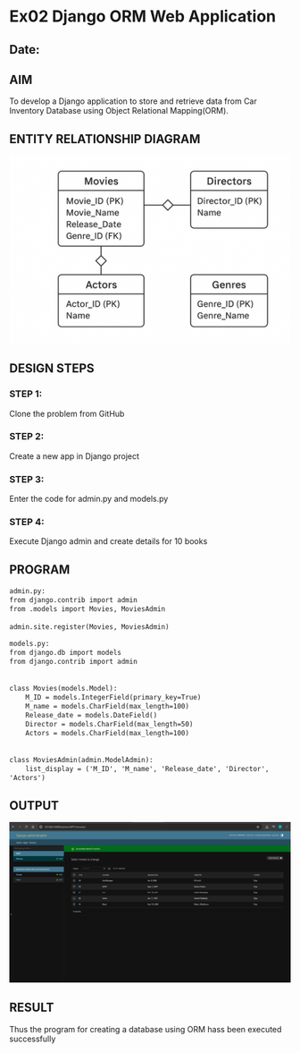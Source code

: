 # Ex02 Django ORM Web Application
## Date: 

## AIM
To develop a Django application to store and retrieve data from Car Inventory Database using Object Relational Mapping(ORM).

## ENTITY RELATIONSHIP DIAGRAM

![alt text](<ER diagram.png>)

## DESIGN STEPS

### STEP 1:
Clone the problem from GitHub

### STEP 2:
Create a new app in Django project

### STEP 3:
Enter the code for admin.py and models.py

### STEP 4:
Execute Django admin and create details for 10 books

## PROGRAM
```
admin.py:
from django.contrib import admin
from .models import Movies, MoviesAdmin

admin.site.register(Movies, MoviesAdmin)
```
```
models.py:
from django.db import models
from django.contrib import admin


class Movies(models.Model):
    M_ID = models.IntegerField(primary_key=True)
    M_name = models.CharField(max_length=100)
    Release_date = models.DateField()
    Director = models.CharField(max_length=50)
    Actors = models.CharField(max_length=100)


class MoviesAdmin(admin.ModelAdmin):
    list_display = ('M_ID', 'M_name', 'Release_date', 'Director', 'Actors')
```




## OUTPUT

![alt text](APP1.png)

## RESULT
Thus the program for creating a database using ORM hass been executed successfully
